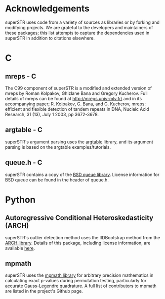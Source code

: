 # Acknowledgements

superSTR uses code from a variety of sources as libraries or by forking and modifying projects. We are grateful to the developers and maintainers of these packages; this list attempts to capture the dependencies used in superSTR in addition to citations elsewhere.

# C

## mreps - C

The C99 component of superSTR is a modified and extended version of mreps by Roman Kolpakov, Ghizlane Bana and Gregory Kucherov. Full details of mreps can be found at http://mreps.univ-mlv.fr/ and in its accompanying paper; R. Kolpakov, G. Bana, and G. Kucherov, mreps: efficient and flexible detection of tandem repeats in DNA, Nucleic Acid Research, 31 (13), July 1 2003, pp 3672-3678.

## argtable - C

superSTR's argument parsing uses the [argtable](https://github.com/argtable/argtable3) library, and its argument parsing is based on the argtable examples/tutorials.

## queue.h - C

superSTR contains a copy of the [BSD queue library](https://www.freebsd.org/cgi/man.cgi?query=queue&sektion=3&manpath=FreeBSD+12.2-RELEASE+and+Ports). License information for BSD queue can be found in the header of queue.h.

# Python

## Autoregressive Conditional Heteroskedasticity (ARCH)

superSTR's outlier detection method uses the IIDBootstrap method from the [ARCH library](https://pypi.org/project/arch/). Details of this package, including license information, are available [here](https://github.com/bashtage/arch).

## mpmath 

superSTR uses the [mpmath library](https://github.com/fredrik-johansson/mpmath) for arbitrary precision mathematics in calculating exact p-values during permutation testing, particularly for accurate Gauss-Legendre quadrature. A full list of contributors to mpmath are listed in the project's Github page.

